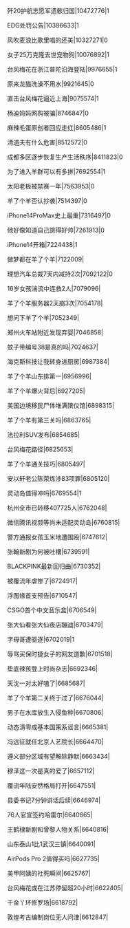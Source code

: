 歼20护航志愿军遗骸归国|10472776|1

EDG处罚公告|10386633|1

风吹麦浪比歌里唱的还美|10327271|0

女子25万克隆去世宠物狗|10076892|1

台风梅花在浙江普陀沿海登陆|9976655|1

原来龙猫洗澡不用水|9921645|0

直击台风梅花逼近上海|9075574|1

杨迪妈妈网购被骗|8746847|0

麻辣毛蛋原创者回应走红|8605486|1

清道夫有什么危害|8512572|0

成都多区逐步恢复生产生活秩序|8411823|0

为了进入羊群可以有多拼|7692554|1

太阳老板被禁赛一年|7563953|0

羊了个羊否认抄袭|7514397|0

iPhone14ProMax史上最重|7316497|0

他好像知道自己跳得好帅|7261913|0

iPhone14开箱|7224438|1

做梦都在羊了个羊|7122009|

理想汽车总裁7天内减持2次|7092122|0

16岁女孩湍流中连救2人|7079096|

羊了个羊服务器2天崩3次|7054178|

想问下羊了个羊|7052349|

郑州火车站附近发现弃婴|7046858|

蚊子带编号38是真的吗|7024637|

海克斯科技让我转身进厨房|6987384|

羊了个羊山东排第一|6956996|

羊了个羊爆火背后|6927205|

美国边境移民尸体堆满殡仪馆|6898315|

羊了个羊有第三关吗|6863765|

法拉利SUV发布|6854685|

台风梅花路径|6825653|

羊了个羊通关技巧|6805497|

安以轩老公陈荣炼涉83项罪|6805120|

灵动岛值得冲吗|6769554|1

杭州全市已转移407725人|6762048|

微信腾讯视频等尚未适配灵动岛|6760815|

警方通报女孩玉米地遭围殴|6747612|

张翰新剧为何被吐槽|6739591|

BLACKPINK最新回归曲|6730352|

被覆流年虐惨了|6724917|

浮图缘首支预告|6710547|

CSGO首个中文音乐盒|6706549|

张大仙看张大仙夜店蹦迪|6703479|

字母哥遭驱逐|6702019|1

辱骂买保时捷女子的网友道歉|6701518|

垫底辣孩登上时尚杂志|6692346|

天沈一对太好嗑了|6685687|

羊了个羊第二关终于过了|6676044|

男子在水库放生入侵鱼种|6670806|

动态清零成基本国策系谣言|6665381|

冯远征就任北京人艺院长|6664470|

遵义部分区域有望解除静默|6663434|

穆泽这一次是真的爱了|6657112|

覆流年陆安然格局打开|6647551|

县委书记7分钟讲话后续|6646974|

76人官宣签约哈雷尔|6640865|

王鹤棣新剧和曾黎人物关系|6640816|

山东泰山1比1武汉三镇|6640091|

AirPods Pro 2值得买吗|6627735|

美甲阿姨的社死瞬间|6625767|

台风梅花或在江苏停留超20小时|6622405|

千金丫环修罗场|6618792|

敦煌考古编制岗位无人问津|6612847|

